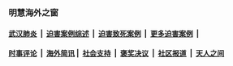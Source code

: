 
### 明慧海外之窗

####  [武汉肺炎](indexes/365.md?t=01182000) &nbsp;|&nbsp;  [迫害案例综述](indexes/328.md?t=01182000) &nbsp;|&nbsp; [迫害致死案例](indexes/277.md?t=01182000)  &nbsp;|&nbsp; [更多迫害案例](indexes/81.md?t=01182000)  &nbsp;|&nbsp; 
####  [时事评论](indexes/251.md?t=01182000) &nbsp;|&nbsp; [海外简讯](indexes/245.md?t=01182000)&nbsp;|&nbsp;  [社会支持](indexes/140.md?t=01182000) &nbsp;|&nbsp; [褒奖决议](indexes/282.md?t=01182000) &nbsp;|&nbsp; [社区报道](indexes/91.md?t=01182000)  &nbsp;|&nbsp; [天人之间](indexes/78.md?t=01182000) 

